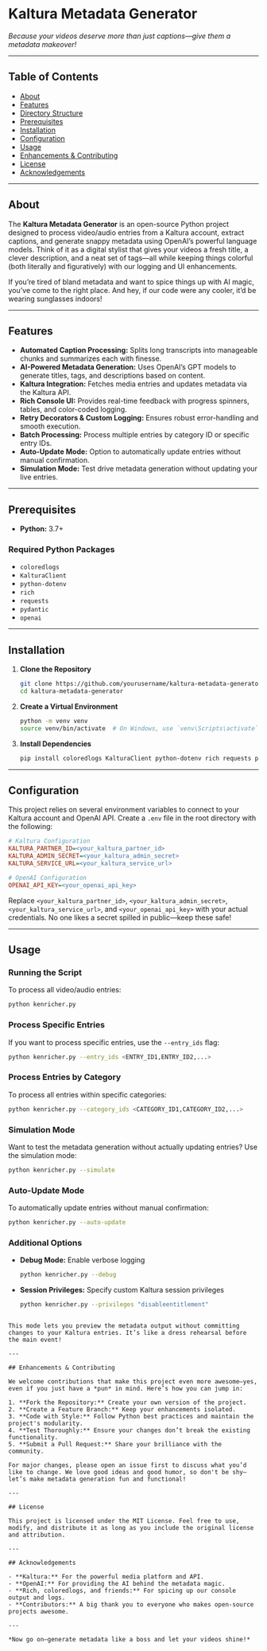 # Kaltura Metadata Generator

*Because your videos deserve more than just captions—give them a metadata makeover!*

---

## Table of Contents

- [About](#about)
- [Features](#features)
- [Directory Structure](#directory-structure)
- [Prerequisites](#prerequisites)
- [Installation](#installation)
- [Configuration](#configuration)
- [Usage](#usage)
- [Enhancements & Contributing](#enhancements--contributing)
- [License](#license)
- [Acknowledgements](#acknowledgements)

---

## About

The **Kaltura Metadata Generator** is an open-source Python project designed to process video/audio entries from a Kaltura account, extract captions, and generate snappy metadata using OpenAI’s powerful language models. Think of it as a digital stylist that gives your videos a fresh title, a clever description, and a neat set of tags—all while keeping things colorful (both literally and figuratively) with our logging and UI enhancements.

If you’re tired of bland metadata and want to spice things up with AI magic, you’ve come to the right place. And hey, if our code were any cooler, it’d be wearing sunglasses indoors!

---

## Features

- **Automated Caption Processing:** Splits long transcripts into manageable chunks and summarizes each with finesse.
- **AI-Powered Metadata Generation:** Uses OpenAI’s GPT models to generate titles, tags, and descriptions based on content.
- **Kaltura Integration:** Fetches media entries and updates metadata via the Kaltura API.
- **Rich Console UI:** Provides real-time feedback with progress spinners, tables, and color-coded logging.
- **Retry Decorators & Custom Logging:** Ensures robust error-handling and smooth execution.
- **Batch Processing:** Process multiple entries by category ID or specific entry IDs.
- **Auto-Update Mode:** Option to automatically update entries without manual confirmation.
- **Simulation Mode:** Test drive metadata generation without updating your live entries.

---

## Prerequisites

- **Python:** 3.7+

### Required Python Packages

- `coloredlogs`
- `KalturaClient`
- `python-dotenv`
- `rich`
- `requests`
- `pydantic`
- `openai`

---

## Installation

1. **Clone the Repository**

   ```bash
   git clone https://github.com/yourusername/kaltura-metadata-generator.git
   cd kaltura-metadata-generator
   ```

2. **Create a Virtual Environment**

   ```bash
   python -m venv venv
   source venv/bin/activate  # On Windows, use `venv\Scripts\activate`
   ```

3. **Install Dependencies**

   ```bash
   pip install coloredlogs KalturaClient python-dotenv rich requests pydantic openai
   ```

---

## Configuration

This project relies on several environment variables to connect to your Kaltura account and OpenAI API. Create a `.env` file in the root directory with the following:

```ini
# Kaltura Configuration
KALTURA_PARTNER_ID=<your_kaltura_partner_id>
KALTURA_ADMIN_SECRET=<your_kaltura_admin_secret>
KALTURA_SERVICE_URL=<your_kaltura_service_url>

# OpenAI Configuration
OPENAI_API_KEY=<your_openai_api_key>
```

Replace `<your_kaltura_partner_id>`, `<your_kaltura_admin_secret>`, `<your_kaltura_service_url>`, and `<your_openai_api_key>` with your actual credentials. No one likes a secret spilled in public—keep these safe!

---

## Usage

### Running the Script

To process all video/audio entries:

```bash
python kenricher.py
```

### Process Specific Entries

If you want to process specific entries, use the `--entry_ids` flag:

```bash
python kenricher.py --entry_ids <ENTRY_ID1,ENTRY_ID2,...>
```

### Process Entries by Category

To process all entries within specific categories:

```bash
python kenricher.py --category_ids <CATEGORY_ID1,CATEGORY_ID2,...>
```

### Simulation Mode

Want to test the metadata generation without actually updating entries? Use the simulation mode:

```bash
python kenricher.py --simulate
```

### Auto-Update Mode

To automatically update entries without manual confirmation:

```bash
python kenricher.py --auto-update
```

### Additional Options

- **Debug Mode:** Enable verbose logging
  ```bash
  python kenricher.py --debug
  ```
- **Session Privileges:** Specify custom Kaltura session privileges
  ```bash
  python kenricher.py --privileges "disableentitlement"
```

This mode lets you preview the metadata output without committing changes to your Kaltura entries. It’s like a dress rehearsal before the main event!

---

## Enhancements & Contributing

We welcome contributions that make this project even more awesome—yes, even if you just have a *pun* in mind. Here’s how you can jump in:

1. **Fork the Repository:** Create your own version of the project.
2. **Create a Feature Branch:** Keep your enhancements isolated.
3. **Code with Style:** Follow Python best practices and maintain the project's modularity.
4. **Test Thoroughly:** Ensure your changes don’t break the existing functionality.
5. **Submit a Pull Request:** Share your brilliance with the community.

For major changes, please open an issue first to discuss what you’d like to change. We love good ideas and good humor, so don't be shy—let’s make metadata generation fun and functional!

---

## License

This project is licensed under the MIT License. Feel free to use, modify, and distribute it as long as you include the original license and attribution.

---

## Acknowledgements

- **Kaltura:** For the powerful media platform and API.
- **OpenAI:** For providing the AI behind the metadata magic.
- **Rich, coloredlogs, and friends:** For spicing up our console output and logs.
- **Contributors:** A big thank you to everyone who makes open-source projects awesome.

---

*Now go on—generate metadata like a boss and let your videos shine!*

